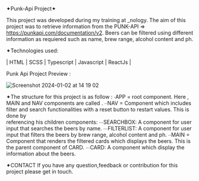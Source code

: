 ✦Punk-Api Project✦

This project was developed during my training at _nology. The aim of this project was to retrieve information from the PUNK-API => https://punkapi.com/documentation/v2. Beers can be filtered using different information as requiered such as name, brew range, alcohol content and ph.

✦Technologies used:

| HTML | SCSS | Typescript | Javascript | ReactJs |

Punk Api Project Preview :

![Screenshot 2024-01-02 at 14 19 02](https://github.com/AISimonetta/punk-api/assets/122782260/d2e18d76-eac0-4c69-aab1-dd2a24576ddc)

✦The structure for this project is as follow :
  ∙APP = root component. Here , MAIN and NAV components are called .
    ∙∙NAV =  Component which includes filter and search functionalities with a reset button to restart values. This is done by     
      referencing his children components: 
        ∙∙∙SEARCHBOX: A component for user input that searches the beers by name.
        ∙∙∙FILTERLIST: A component for user input that filters the beers by brew range, alcohol content and ph.
    ∙∙MAIN = Component that renders the filtered cards which displays the beers. This is the parent component of CARD.
        ∙∙∙CARD: A component which display the information about the beers.

✦CONTACT
If you have any question,feedback or contribution for this project please get in touch.
